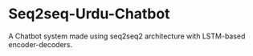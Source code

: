# Seq2seq-Urdu-Chatbot
A Chatbot system made using seq2seq2 architecture with LSTM-based encoder-decoders.
